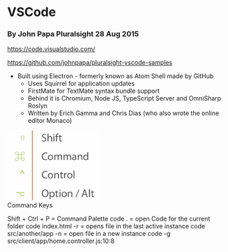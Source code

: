 # VSCode
### By John Papa Pluralsight 28 Aug 2015

https://code.visualstudio.com/

https://github.com/johnpapa/pluralsight-vscode-samples

- Built using Electron - formerly known as Atom Shell made by GitHub
    - Uses Squirrel for application updates
    - FirstMate for TextMate syntax bundle support
    - Behind it is Chromium, Node JS, TypeScript Server and OmniSharp Roslyn
    - Written by Erich Gamma and Chris Dias (who also wrote the online editor Monaco)

![Command Keys](./images/CommandKeys.png)<br>
Command Keys

Shift + Ctrl + P = Command Palette 
code . = open Code for the current folder
code index.html -r = opens file in the last active instance
code src/another/app -n = open file in a new instance
code -g src/client/app/home.controller.js:10:8 